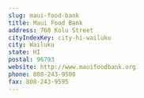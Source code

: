 ```yaml
---
slug: maui-food-bank
title: Maui Food Bank
address: 760 Kolu Street
cityIndexKey: city-hi-wailuku
city: Wailuku
state: HI
postal: 96793
website: http://www.mauifoodbank.org
phone: 808-243-9500
fax: 808-243-9595
---
```

